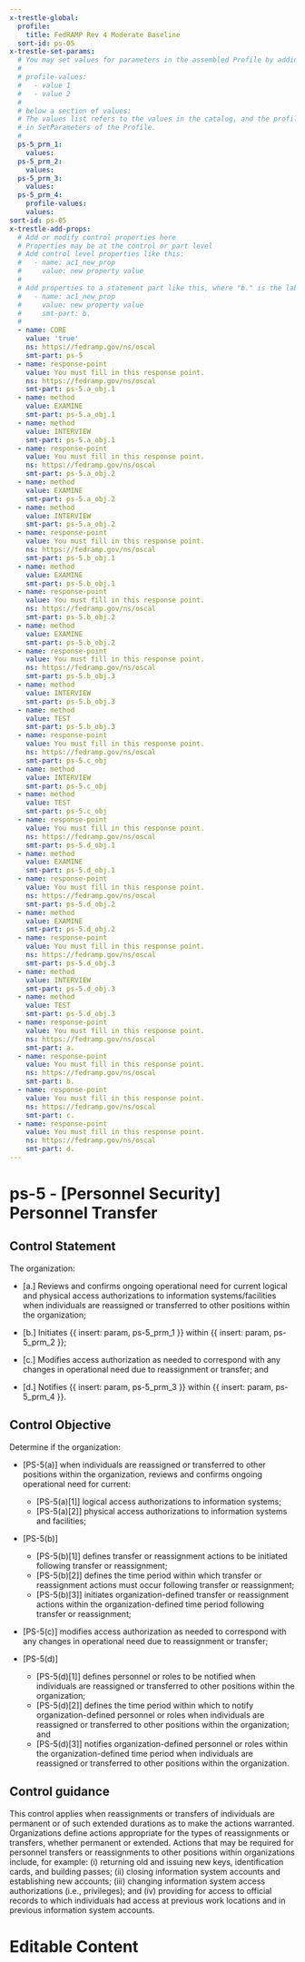 ```yaml
---
x-trestle-global:
  profile:
    title: FedRAMP Rev 4 Moderate Baseline
  sort-id: ps-05
x-trestle-set-params:
  # You may set values for parameters in the assembled Profile by adding
  #
  # profile-values:
  #   - value 1
  #   - value 2
  #
  # below a section of values:
  # The values list refers to the values in the catalog, and the profile-values represent values
  # in SetParameters of the Profile.
  #
  ps-5_prm_1:
    values:
  ps-5_prm_2:
    values:
  ps-5_prm_3:
    values:
  ps-5_prm_4:
    profile-values:
    values:
sort-id: ps-05
x-trestle-add-props:
  # Add or modify control properties here
  # Properties may be at the control or part level
  # Add control level properties like this:
  #   - name: ac1_new_prop
  #     value: new property value
  #
  # Add properties to a statement part like this, where "b." is the label of the target statement part
  #   - name: ac1_new_prop
  #     value: new property value
  #     smt-part: b.
  #
  - name: CORE
    value: 'true'
    ns: https://fedramp.gov/ns/oscal
    smt-part: ps-5
  - name: response-point
    value: You must fill in this response point.
    ns: https://fedramp.gov/ns/oscal
    smt-part: ps-5.a_obj.1
  - name: method
    value: EXAMINE
    smt-part: ps-5.a_obj.1
  - name: method
    value: INTERVIEW
    smt-part: ps-5.a_obj.1
  - name: response-point
    value: You must fill in this response point.
    ns: https://fedramp.gov/ns/oscal
    smt-part: ps-5.a_obj.2
  - name: method
    value: EXAMINE
    smt-part: ps-5.a_obj.2
  - name: method
    value: INTERVIEW
    smt-part: ps-5.a_obj.2
  - name: response-point
    value: You must fill in this response point.
    ns: https://fedramp.gov/ns/oscal
    smt-part: ps-5.b_obj.1
  - name: method
    value: EXAMINE
    smt-part: ps-5.b_obj.1
  - name: response-point
    value: You must fill in this response point.
    ns: https://fedramp.gov/ns/oscal
    smt-part: ps-5.b_obj.2
  - name: method
    value: EXAMINE
    smt-part: ps-5.b_obj.2
  - name: response-point
    value: You must fill in this response point.
    ns: https://fedramp.gov/ns/oscal
    smt-part: ps-5.b_obj.3
  - name: method
    value: INTERVIEW
    smt-part: ps-5.b_obj.3
  - name: method
    value: TEST
    smt-part: ps-5.b_obj.3
  - name: response-point
    value: You must fill in this response point.
    ns: https://fedramp.gov/ns/oscal
    smt-part: ps-5.c_obj
  - name: method
    value: INTERVIEW
    smt-part: ps-5.c_obj
  - name: method
    value: TEST
    smt-part: ps-5.c_obj
  - name: response-point
    value: You must fill in this response point.
    ns: https://fedramp.gov/ns/oscal
    smt-part: ps-5.d_obj.1
  - name: method
    value: EXAMINE
    smt-part: ps-5.d_obj.1
  - name: response-point
    value: You must fill in this response point.
    ns: https://fedramp.gov/ns/oscal
    smt-part: ps-5.d_obj.2
  - name: method
    value: EXAMINE
    smt-part: ps-5.d_obj.2
  - name: response-point
    value: You must fill in this response point.
    ns: https://fedramp.gov/ns/oscal
    smt-part: ps-5.d_obj.3
  - name: method
    value: INTERVIEW
    smt-part: ps-5.d_obj.3
  - name: method
    value: TEST
    smt-part: ps-5.d_obj.3
  - name: response-point
    value: You must fill in this response point.
    ns: https://fedramp.gov/ns/oscal
    smt-part: a.
  - name: response-point
    value: You must fill in this response point.
    ns: https://fedramp.gov/ns/oscal
    smt-part: b.
  - name: response-point
    value: You must fill in this response point.
    ns: https://fedramp.gov/ns/oscal
    smt-part: c.
  - name: response-point
    value: You must fill in this response point.
    ns: https://fedramp.gov/ns/oscal
    smt-part: d.
---
```


# ps-5 - \[Personnel Security\] Personnel Transfer

## Control Statement

The organization:

- \[a.\] Reviews and confirms ongoing operational need for current logical and physical access authorizations to information systems/facilities when individuals are reassigned or transferred to other positions within the organization;

- \[b.\] Initiates {{ insert: param, ps-5_prm_1 }} within {{ insert: param, ps-5_prm_2 }};

- \[c.\] Modifies access authorization as needed to correspond with any changes in operational need due to reassignment or transfer; and

- \[d.\] Notifies {{ insert: param, ps-5_prm_3 }} within {{ insert: param, ps-5_prm_4 }}.

## Control Objective

Determine if the organization:

- \[PS-5(a)\] when individuals are reassigned or transferred to other positions within the organization, reviews and confirms ongoing operational need for current:

  - \[PS-5(a)[1]\] logical access authorizations to information systems;
  - \[PS-5(a)[2]\] physical access authorizations to information systems and facilities;

- \[PS-5(b)\]

  - \[PS-5(b)[1]\] defines transfer or reassignment actions to be initiated following transfer or reassignment;
  - \[PS-5(b)[2]\] defines the time period within which transfer or reassignment actions must occur following transfer or reassignment;
  - \[PS-5(b)[3]\] initiates organization-defined transfer or reassignment actions within the organization-defined time period following transfer or reassignment;

- \[PS-5(c)\] modifies access authorization as needed to correspond with any changes in operational need due to reassignment or transfer;

- \[PS-5(d)\]

  - \[PS-5(d)[1]\] defines personnel or roles to be notified when individuals are reassigned or transferred to other positions within the organization;
  - \[PS-5(d)[2]\] defines the time period within which to notify organization-defined personnel or roles when individuals are reassigned or transferred to other positions within the organization; and
  - \[PS-5(d)[3]\] notifies organization-defined personnel or roles within the organization-defined time period when individuals are reassigned or transferred to other positions within the organization.

## Control guidance

This control applies when reassignments or transfers of individuals are permanent or of such extended durations as to make the actions warranted. Organizations define actions appropriate for the types of reassignments or transfers, whether permanent or extended. Actions that may be required for personnel transfers or reassignments to other positions within organizations include, for example: (i) returning old and issuing new keys, identification cards, and building passes; (ii) closing information system accounts and establishing new accounts; (iii) changing information system access authorizations (i.e., privileges); and (iv) providing for access to official records to which individuals had access at previous work locations and in previous information system accounts.

# Editable Content

<!-- Make additions and edits below -->
<!-- The above represents the contents of the control as received by the profile, prior to additions. -->
<!-- If the profile makes additions to the control, they will appear below. -->
<!-- The above markdown may not be edited but you may edit the content below, and/or introduce new additions to be made by the profile. -->
<!-- If there is a yaml header at the top, parameter values may be edited. Use --set-parameters to incorporate the changes during assembly. -->
<!-- The content here will then replace what is in the profile for this control, after running profile-assemble. -->
<!-- The added parts in the profile for this control are below.  You may edit them and/or add new ones. -->
<!-- Each addition must have a heading either of the form ## Control my_addition_name -->
<!-- or ## Part a. (where the a. refers to one of the control statement labels.) -->
<!-- "## Control" parts are new parts added after the statement part. -->
<!-- "## Part" parts are new parts added into the top-level statement part with that label. -->
<!-- Subparts may be added with nested hash levels of the form ### My Subpart Name -->
<!-- underneath the parent ## Control or ## Part being added -->
<!-- See https://ibm.github.io/compliance-trestle/tutorials/ssp_profile_catalog_authoring/ssp_profile_catalog_authoring for guidance. -->
